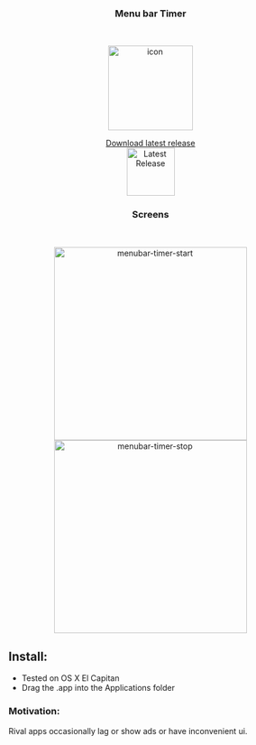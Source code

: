 <h3 align="center">Menu bar Timer</h3><br>
<p align="center">
  <img width="150" alt="icon" src="https://user-images.githubusercontent.com/10441153/35138331-13241b4a-fcff-11e7-89f0-0a57258821dc.png">
</p>
<p align="center">
  <a href="">Download latest release</a><br>
  <img title="Latest Release" src="https://img.shields.io/badge/release-v0.1-green.svg" width="85">
</p>  

<h3 align="center">Screens</h3><br>
<p align="center">
  <img width="342" alt="menubar-timer-start" src="https://user-images.githubusercontent.com/10441153/35136592-859b00b2-fcf5-11e7-861d-14485f7684b9.png">
  <img width="342" alt="menubar-timer-stop" src="https://user-images.githubusercontent.com/10441153/35136601-8db6b106-fcf5-11e7-9a19-68bccf46ecac.png">
</p>

## Install:
- Tested on OS X El Capitan
- Drag the .app into the Applications folder

### Motivation: 
Rival apps occasionally lag or show ads or have inconvenient ui.